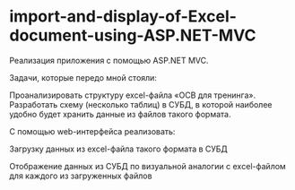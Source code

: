 # import-and-display-of-Excel-document-using-ASP.NET-MVC
Реализация приложения с помощью ASP.NET MVC.

Задачи, которые передо мной стояли:

Проанализировать структуру excel-файла «ОСВ для тренинга». Разработать схему (несколько таблиц) в СУБД, в которой наиболее удобно будет хранить данные из файлов такого формата.

С помощью web-интерфейса реализовать:

Загрузку данных из excel-файла такого формата в СУБД

Отображение данных из СУБД по визуальной аналогии с exсel-файлом для каждого из загруженных файлов 

